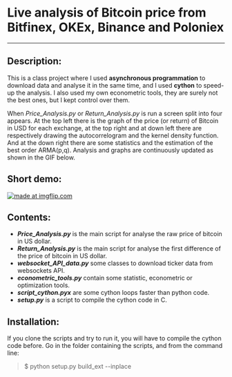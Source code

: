 # Live analysis of Bitcoin price from Bitfinex, OKEx, Binance and Poloniex

***

## Description:
  This is a class project where I used **asynchronous programmation** to download data and analyse it in the same time, and I used **cython** to speed-up the analysis. I also used my own econometric tools, they are surely not the best ones, but I kept control over them.
  
  When *Price_Analysis.py* or *Return_Analysis.py* is run a screen split into four appears. At the top left there is the graph of the price (or return) of Bitcoin in USD for each exchange, at the top right and at down left there are respectively drawing the autocorrelogram and the kernel density function. And at the down right there are some statistics and the estimation of the best order ARMA(p,q). Analysis and graphs are continuously updated as shown in the GIF below.

## Short demo:

<a href="https://imgflip.com/gif/29i7jb"><img src="https://i.imgflip.com/29i7jb.gif" title="made at imgflip.com"/></a>

## Contents:
  - __*Price_Analysis.py*__ is the main script for analyse the raw price of bitcoin in US dollar.
  - __*Return_Analysis.py*__ is the main script for analyse the first difference of the price of bitcoin in US dollar.
  - __*websocket_API_data.py*__ some classes to download ticker data from websockets API.
  - __*econometric_tools.py*__ contain some statistic, econometric or optimization tools.
  - __*script_cython.pyx*__ are some cython loops faster than python code.
  - __*setup.py*__ is a script to compile the cython code in C.

## Installation:
  If you clone the scripts and try to run it, you will have to compile the cython code before. Go in the folder containing the scripts, and from the command line: 
> $ python setup.py build_ext --inplace
